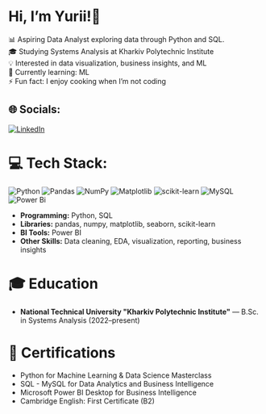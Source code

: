 # Hi, I’m Yurii!👋
📊 Aspiring Data Analyst exploring data through Python and SQL.<br>🎓 Studying Systems Analysis at Kharkiv Polytechnic Institute<br>💡 Interested in data visualization, business insights, and ML<br>💭 Currently learning: ML<br>⚡ Fun fact: I enjoy cooking when I’m not coding


## 🌐 Socials:
[![LinkedIn](https://img.shields.io/badge/LinkedIn-%230077B5.svg?logo=linkedin&logoColor=white)](https://linkedin.com/in/yurii-kapusta) 

# 💻 Tech Stack:
![Python](https://img.shields.io/badge/python-3670A0?style=for-the-badge&logo=python&logoColor=ffdd54) ![Pandas](https://img.shields.io/badge/pandas-%23150458.svg?style=for-the-badge&logo=pandas&logoColor=white) ![NumPy](https://img.shields.io/badge/numpy-%23013243.svg?style=for-the-badge&logo=numpy&logoColor=white) ![Matplotlib](https://img.shields.io/badge/Matplotlib-%23ffffff.svg?style=for-the-badge&logo=Matplotlib&logoColor=black) ![scikit-learn](https://img.shields.io/badge/scikit--learn-%23F7931E.svg?style=for-the-badge&logo=scikit-learn&logoColor=white) ![MySQL](https://img.shields.io/badge/mysql-4479A1.svg?style=for-the-badge&logo=mysql&logoColor=white)  ![Power Bi](https://img.shields.io/badge/power_bi-F2C811?style=for-the-badge&logo=powerbi&logoColor=black) 
- **Programming:** Python, SQL  
- **Libraries:** pandas, numpy, matplotlib, seaborn, scikit-learn  
- **BI Tools:** Power BI  
- **Other Skills:** Data cleaning, EDA, visualization, reporting, business insights

# 🎓 Education
- **National Technical University "Kharkiv Polytechnic Institute"** — B.Sc. in Systems Analysis (2022–present)  

# 📜 Certifications
- Python for Machine Learning & Data Science Masterclass  
- SQL - MySQL for Data Analytics and Business Intelligence  
- Microsoft Power BI Desktop for Business Intelligence  
- Cambridge English: First Certificate (B2)
